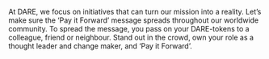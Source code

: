 At DARE, we focus on initiatives that can turn our mission into a reality. Let’s make sure the ‘Pay it Forward’ message spreads throughout our worldwide community. To spread the message, you pass on your DARE-tokens to a colleague, friend or neighbour. Stand out in the crowd, own your role as a thought leader and change maker, and ‘Pay it Forward’. 
